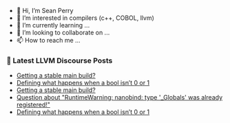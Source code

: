 - 👋 Hi, I’m Sean Perry
- 👀 I’m interested in compilers (c++, COBOL, llvm)
- 🌱 I’m currently learning ...
- 💞️ I’m looking to collaborate on ...
- 📫 How to reach me ...

<!---
s66perry/s66perry is a ✨ special ✨ repository because its `README.md` (this file) appears on your GitHub profile.
You can click the Preview link to take a look at your changes.
--->
### 📕 Latest LLVM Discourse Posts

<!-- DISCOURSE-LLVM:START -->
- [Getting a stable main build?](https://discourse.llvm.org/t/getting-a-stable-main-build/88435#post_10)
- [Defining what happens when a bool isn’t 0 or 1](https://discourse.llvm.org/t/defining-what-happens-when-a-bool-isn-t-0-or-1/86778?page=2#post_37)
- [Getting a stable main build?](https://discourse.llvm.org/t/getting-a-stable-main-build/88435#post_9)
- [Question about &quot;RuntimeWarning: nanobind: type &#39;_Globals&#39; was already registered!&quot;](https://discourse.llvm.org/t/question-about-runtimewarning-nanobind-type-globals-was-already-registered/88444#post_6)
- [Defining what happens when a bool isn’t 0 or 1](https://discourse.llvm.org/t/defining-what-happens-when-a-bool-isn-t-0-or-1/86778?page=2#post_36)
<!-- DISCOURSE-LLVM:END -->
